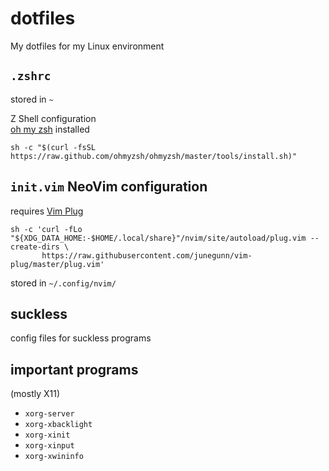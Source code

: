 # dotfiles

My dotfiles for my Linux environment

## `.zshrc`

stored in `~`

Z Shell configuration  
[oh my zsh](https://ohmyz.sh/) installed
```shell
sh -c "$(curl -fsSL https://raw.github.com/ohmyzsh/ohmyzsh/master/tools/install.sh)"
```

## `init.vim` NeoVim configuration

requires [Vim Plug](https://github.com/junegunn/vim-plug)
```shell
sh -c 'curl -fLo "${XDG_DATA_HOME:-$HOME/.local/share}"/nvim/site/autoload/plug.vim --create-dirs \
       https://raw.githubusercontent.com/junegunn/vim-plug/master/plug.vim'
```

stored in `~/.config/nvim/`

## suckless

config files for suckless programs

## important programs

(mostly X11)

- `xorg-server`
- `xorg-xbacklight`
- `xorg-xinit`
- `xorg-xinput`
- `xorg-xwininfo`

